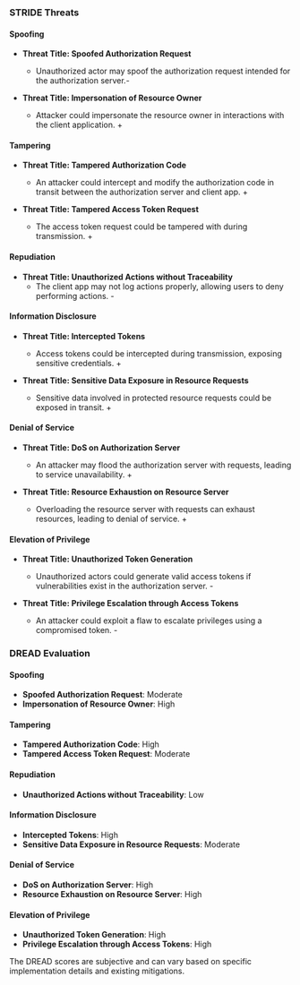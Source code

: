 ### STRIDE Threats

#### Spoofing
- **Threat Title: Spoofed Authorization Request**
  - Unauthorized actor may spoof the authorization request intended for the authorization server.-

- **Threat Title: Impersonation of Resource Owner**
  - Attacker could impersonate the resource owner in interactions with the client application. +

#### Tampering
- **Threat Title: Tampered Authorization Code**
  - An attacker could intercept and modify the authorization code in transit between the authorization server and client app. +

- **Threat Title: Tampered Access Token Request**
  - The access token request could be tampered with during transmission. +

#### Repudiation
- **Threat Title: Unauthorized Actions without Traceability**
  - The client app may not log actions properly, allowing users to deny performing actions. -

#### Information Disclosure
- **Threat Title: Intercepted Tokens**
  - Access tokens could be intercepted during transmission, exposing sensitive credentials. +

- **Threat Title: Sensitive Data Exposure in Resource Requests**
  - Sensitive data involved in protected resource requests could be exposed in transit. +

#### Denial of Service
- **Threat Title: DoS on Authorization Server**
  - An attacker may flood the authorization server with requests, leading to service unavailability. +

- **Threat Title: Resource Exhaustion on Resource Server**
  - Overloading the resource server with requests can exhaust resources, leading to denial of service. +

#### Elevation of Privilege
- **Threat Title: Unauthorized Token Generation**
  - Unauthorized actors could generate valid access tokens if vulnerabilities exist in the authorization server. -

- **Threat Title: Privilege Escalation through Access Tokens**
  - An attacker could exploit a flaw to escalate privileges using a compromised token. -

### DREAD Evaluation

#### Spoofing
- **Spoofed Authorization Request**: Moderate
- **Impersonation of Resource Owner**: High

#### Tampering
- **Tampered Authorization Code**: High
- **Tampered Access Token Request**: Moderate

#### Repudiation
- **Unauthorized Actions without Traceability**: Low

#### Information Disclosure
- **Intercepted Tokens**: High
- **Sensitive Data Exposure in Resource Requests**: Moderate

#### Denial of Service
- **DoS on Authorization Server**: High
- **Resource Exhaustion on Resource Server**: High

#### Elevation of Privilege
- **Unauthorized Token Generation**: High
- **Privilege Escalation through Access Tokens**: High

The DREAD scores are subjective and can vary based on specific implementation details and existing mitigations.